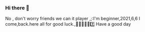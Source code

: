 ### Hi there 👋

<!--
**yehtet971/yehtet971** is a ✨ _special_ ✨ repository because its `README.md` (this file) appears on your GitHub profile.

Here are some ideas to get you started:

- 🔭 I’m currently working on ...
- 🌱 I’m currently learning ...
- 👯 I’m looking to collaborate on ...
- 🤔 I’m looking for help with ...
- 💬 Ask me about ...
- 📫 How to reach me: ...
- 😄 Pronouns: ...
- ⚡ Fun fact: ...
-->
No , don't worry friends we can it player  ,;:I'm beginner,2021,6,6 I come,back.here all for good luck.,📅💃😖😖💵7️⃣ Have a good day
